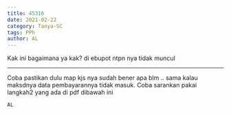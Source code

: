 ```yaml
---
title: 45316
date: 2021-02-22
category: Tanya-SC
tags: PPh
author: AL
---
```


Kak ini bagaimana ya kak? di ebupot ntpn nya tidak muncul

---

Coba pastikan dulu map kjs nya sudah bener apa blm .. sama kalau maksdnya data pembayarannya tidak masuk. Coba sarankan pakai langkah2 yang ada di pdf dibawah ini

`AL`
